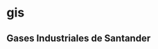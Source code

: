 # gis
Gases Industriales de Santander
---------------------------------------------------------------------------
